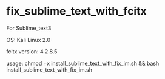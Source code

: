 # fix_sublime_text_with_fcitx

For Sublime_text3

OS: Kali Linux 2.0

fcitx version: 4.2.8.5

usage: chmod +x install_sublime_text_with_fix_im.sh && bash install_sublime_text_with_fix_im.sh
